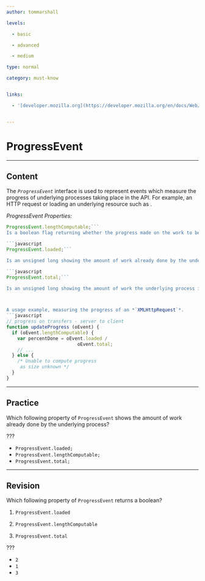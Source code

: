 ```yaml
---
author: tommarshall

levels:

  - basic

  - advanced

  - medium

type: normal

category: must-know


links:

  - '[developer.mozilla.org](https://developer.mozilla.org/en/docs/Web/API/ProgressEvent){website}'


---
```


# ProgressEvent

---
## Content

The *`ProgressEvent`* interface is used to represent events which measure the progress of underlying processes taking place in the API. For example, an HTTP request or loading an underlying resource such as *<img>*.

*ProgressEvent Properties:*
```javascript
ProgressEvent.lengthComputable;```
Is a boolean flag returning whether the progress made on the work to be completed is measurable. 

```javascript
ProgressEvent.loaded;```

Is an unsigned long showing the amount of work already done by the underlying process.

```javascript
ProgressEvent.total;```

Is an unsigned long showing the amount of work the underlying process is currently performing.



A usage example, measuring the progress of an *`XMLHttpRequest`*. 
```javascript
// progress on transfers - server to client 
function updateProgress (oEvent) {
  if (oEvent.lengthComputable) {
    var percentDone = oEvent.loaded /
                          oEvent.total;
    // ...
  } else {
    /* Unable to compute progress
     as size unknown */
  }
}
```

---
## Practice

Which following property of `ProgressEvent` shows the amount of work already done by the underlying process? 

???


* `ProgressEvent.loaded;`
* `ProgressEvent.lengthComputable;`
* `ProgressEvent.total;`

---
## Revision

Which following property of `ProgressEvent` returns a boolean?

1) `ProgressEvent.loaded`

2) `ProgressEvent.lengthComputable`

3) `ProgressEvent.total`

???


* `2`
* `1`
* `3`

